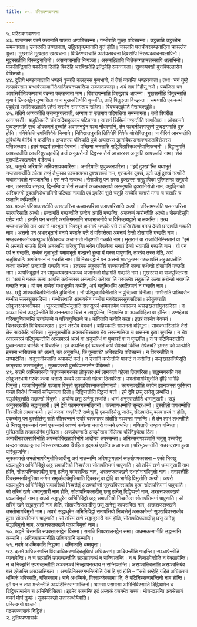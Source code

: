 ```yaml
---
title: ०५. परिसवग्गवण्णना

---
```

५. परिसवग्गवण्णना  
४३. पञ्‍चमस्स पठमे उत्तानाति पाकटा अप्पटिच्छन्‍ना। गम्भीराति गुळ्हा पटिच्छन्‍ना। उद्धताति उद्धच्‍चेन समन्‍नागता। उन्‍नळाति उग्गतनळा, उट्ठिततुच्छमानाति वुत्तं होति। चपलाति पत्तचीवरमण्डनादिना चापल्‍लेन युत्ता। मुखराति मुखखरा खरवचना। विकिण्णवाचाति असंयतवचना दिवसम्पि निरत्थकवचनपलापिनो। मुट्ठस्सतीति विस्सट्ठसतिनो। असम्पजानाति निप्पञ्‍ञा। असमाहिताति चित्तेकग्गतामत्तस्सापि अलाभिनो। पाकतिन्द्रियाति पकतिया ठितेहि विवटेहि अरक्खितेहि इन्द्रियेहि समन्‍नागता। सुक्‍कपक्खो वुत्तविपल्‍लासेन वेदितब्बो।  
४४. दुतिये भण्डनजाताति भण्डनं वुच्‍चति कलहस्स पुब्बभागो, तं तेसं जातन्ति भण्डनजाता। तथा ‘‘मयं तुम्हे दण्डापेस्साम बन्धापेस्सामा’’तिआदिवचनप्पवत्तिया सञ्‍जातकलहा। अयं ताव गिहीसु नयो। पब्बजिता पन आपत्तिवीतिक्‍कमवाचं वदन्ता कलहजाता नाम। विवादापन्‍नाति विरुद्धवादं आपन्‍ना। मुखसत्तीहि वितुदन्ताति गुणानं छिन्दनट्ठेन दुब्भासिता वाचा मुखसत्तियोति वुच्‍चन्ति, ताहि वितुदन्ता विज्झन्ता। समग्गाति एककम्मं एकुद्देसो समसिक्खताति एतेसं करणेन समग्गताय सहिता। पियचक्खूहीति मेत्ताचक्खूहि।  
४५. ततिये अग्गवतीति उत्तमपुग्गलवती, अग्गाय वा उत्तमाय पटिपत्तिया समन्‍नागता। ततो विपरीता अनग्गवती। बाहुलिकाति चीवरादिबाहुल्‍लाय पटिपन्‍ना। सासनं सिथिलं गण्हन्तीति साथलिका। ओक्‍कमने पुब्बङ्गमाति एत्थ ओक्‍कमनं वुच्‍चति अवगमनट्ठेन पञ्‍च नीवरणानि, तेन पञ्‍चनीवरणपूरणे पुब्बङ्गमाति वुत्तं होति। पविवेकेति उपधिविवेके निब्बाने। निक्खित्तधुराति तिविधेपि विवेके ओरोपितधुरा। न वीरियं आरभन्तीति दुविधम्पि वीरियं न करोन्ति। अप्पत्तस्स पत्तियाति पुब्बे अप्पत्तस्स झानविपस्सनामग्गफलविसेसस्स पत्तिअत्थाय। इतरं पदद्वयं तस्सेव वेवचनं। पच्छिमा जनताति सद्धिविहारिकअन्तेवासिकजनो । दिट्ठानुगतिं आपज्‍जतीति आचरियुपज्झायेहि कतं अनुकरोन्तो दिट्ठस्स तेसं आचारस्स अनुगतिं आपज्‍जति नाम। सेसं वुत्तपटिपक्खनयेन वेदितब्बं।  
४६. चतुत्थे अरियाति अरियसावकपरिसा। अनरियाति पुथुज्‍जनपरिसा। ‘‘इदं दुक्ख’’न्ति यथाभूतं नप्पजानन्तीति ठपेत्वा तण्हं तेभूमका पञ्‍चक्खन्धा दुक्खसच्‍चं नाम, एत्तकमेव दुक्खं, इतो उद्धं दुक्खं नत्थीति यथासभावतो नप्पजानन्ति। एस नयो सब्बत्थ। सेसपदेसु पन तस्स दुक्खस्स समुट्ठापिका पुरिमतण्हा समुदयो नाम, तस्सायेव तण्हाय, द्विन्‍नम्पि वा तेसं सच्‍चानं अच्‍चन्तक्खयो असमुप्पत्ति दुक्खनिरोधो नाम, अट्ठङ्गिको अरियमग्गो दुक्खनिरोधगामिनी पटिपदा नामाति एवं इमस्मिं सुत्ते चतूहि सच्‍चेहि चत्तारो मग्गा च चत्तारि च फलानि कथितानि।  
४७. पञ्‍चमे परिसाकसटोति कसटपरिसा कचवरपरिसा पलापपरिसाति अत्थो। परिसामण्डोति पसन्‍नपरिसा सारपरिसाति अत्थो। छन्दागतिं गच्छन्तीति छन्देन अगतिं गच्छन्ति, अकत्तब्बं करोन्तीति अत्थो। सेसपदेसुपि एसेव नयो। इमानि पन चत्तारि अगतिगमनानि भण्डभाजनीये च विनिच्छयट्ठाने च लब्भन्ति। तत्थ भण्डभाजनीये ताव अत्तनो भारभूतानं भिक्खूनं अमनापे भण्डके पत्ते तं परिवत्तेत्वा मनापं देन्तो छन्दागतिं गच्छति नाम। अत्तनो पन अभारभूतानं मनापे भण्डके पत्ते तं परिवत्तेत्वा अमनापं देन्तो दोसागतिं गच्छति नाम। भण्डकभाजनीयवत्थुञ्‍च ठितिकञ्‍च अजानन्तो मोहागतिं गच्छति नाम। मुखरानं वा राजादिनिस्सितानं वा ‘‘इमे मे अमनापे भण्डके दिन्‍ने अनत्थम्पि करेय्यु’’न्ति भयेन परिवत्तेत्वा मनापं देन्तो भयागतिं गच्छति नाम। यो पन एवं न गच्छति, सब्बेसं तुलाभूतो पमाणभूतो मज्झत्तो हुत्वा यं यस्स पापुणाति, तञ्‍ञेव तस्स देति, अयं चतुब्बिधम्पि अगतिगमनं न गच्छति नाम। विनिच्छयट्ठाने पन अत्तनो भारभूतस्स गरुकापत्तिं लहुकापत्तीति कत्वा कथेन्तो छन्दागतिं गच्छति नाम। इतरस्स लहुकापत्तिं गरुकापत्तीति कत्वा कथेन्तो दोसागतिं गच्छति नाम। आपत्तिवुट्ठानं पन समुच्‍चयक्खन्धकञ्‍च अजानन्तो मोहागतिं गच्छति नाम। मुखरस्स वा राजपूजितस्स वा ‘‘अयं मे गरुकं कत्वा आपत्तिं कथेन्तस्स अनत्थम्पि करेय्या’’ति गरुकमेव लहुकाति कत्वा कथेन्तो भयागतिं गच्छति नाम। यो पन सब्बेसं यथाभूतमेव कथेति, अयं चतुब्बिधम्पि अगतिगमनं न गच्छति नाम।  
४८. छट्ठे ओक्‍काचितविनीताति दुब्बिनीता। नो पटिपुच्छाविनीताति न पुच्छित्वा विनीता। गम्भीराति पाळिवसेन गम्भीरा सल्‍लसुत्तसदिसा। गम्भीरत्थाति अत्थवसेन गम्भीरा महावेदल्‍लसुत्तसदिसा। लोकुत्तराति लोकुत्तरअत्थदीपका । सुञ्‍ञतापटिसंयुत्ताति सत्तसुञ्‍ञं धम्ममत्तमेव पकासका असङ्खतसंयुत्तसदिसा। न अञ्‍ञा चित्तं उपट्ठपेन्तीति विजाननत्थाय चित्तं न उपट्ठपेन्ति, निद्दायन्ति वा अञ्‍ञविहिता वा होन्ति। उग्गहेतब्बं परियापुणितब्बन्ति उग्गहेतब्बे च परियापुणितब्बे च। कविताति कवीहि कता। इतरं तस्सेव वेवचनं। चित्तक्खराति विचित्रअक्खरा। इतरं तस्सेव वेवचनं। बाहिरकाति सासनतो बहिभूता। सावकभासिताति तेसं तेसं सावकेहि भासिता। सुस्सूसन्तीति अक्खरचित्तताय चेव सरसम्पत्तिया च अत्तमना हुत्वा सुणन्ति। न चेव अञ्‍ञमञ्‍ञं पटिपुच्छन्तीति अञ्‍ञमञ्‍ञं अत्थं वा अनुसन्धिं वा पुब्बापरं वा न पुच्छन्ति। न च पटिविचरन्तीति पुच्छनत्थाय चारिकं न विचरन्ति। इदं कथन्ति इदं ब्यञ्‍जनं कथं रोपेतब्बं किन्ति रोपेतब्बं? इमस्स को अत्थोति इमस्स भासितस्स को अत्थो, का अनुसन्धि, किं पुब्बापरं? अविवटन्ति पटिच्छन्‍नं। न विवरन्तीति न उग्घाटेन्ति। अनुत्तानीकतन्ति अपाकटं कतं। न उत्तानिं करोन्तीति पाकटं न करोन्ति। कङ्खाठानियेसूति कङ्खाय कारणभूतेसु। सुक्‍कपक्खो वुत्तविपल्‍लासेन वेदितब्बो।  
४९. सत्तमे आमिसगरूति चतुपच्‍चयगरुका लोकुत्तरधम्मं लामकतो गहेत्वा ठितपरिसा। सद्धम्मगरूति नव लोकुत्तरधम्मे गरुके कत्वा चत्तारो पच्‍चये लामकतो गहेत्वा ठितपरिसा। उभतोभागविमुत्तोति द्वीहि भागेहि विमुत्तो। पञ्‍ञाविमुत्तोति पञ्‍ञाय विमुत्तो सुक्खविपस्सकखीणासवो। कायसक्खीति कायेन झानफस्सं फुसित्वा पच्छा निरोधं निब्बानं सच्छिकत्वा ठितो। दिट्ठिप्पत्तोति दिट्ठन्तं पत्तो। इमे द्वेपि छसु ठानेसु लब्भन्ति। सद्धाविमुत्तोति सद्दहन्तो विमुत्तो। अयम्पि छसु ठानेसु लब्भति। धम्मं अनुस्सरतीति धम्मानुसारी। सद्धं अनुस्सरतीति सद्धानुसारी। इमे द्वेपि पठममग्गसमङ्गिनो। कल्याणधम्मोति सुन्दरधम्मो। दुस्सीलो पापधम्मोति निस्सीलो लामकधम्मो। इमं कस्मा गण्हन्ति? सब्बेसु हि एकसदिसेसु जातेसु सीलवन्तेसु बलवगारवं न होति, एकच्‍चेसु पन दुस्सीलेसु सति सीलवन्तानं उपरि बलवगारवं होतीति मञ्‍ञन्ता गण्हन्ति। ते तेन लाभं लभन्तीति ते भिक्खू एकच्‍चानं वण्णं एकच्‍चानं अवण्णं कथेत्वा चत्तारो पच्‍चये लभन्ति। गथिताति तण्हाय गन्थिता। मुच्छिताति तण्हावसेनेव मुच्छिता। अज्झोपन्‍नाति अज्झोसाय गिलित्वा परिनिट्ठपेत्वा ठिता। अनादीनवदस्साविनोति अपच्‍चवेक्खितपरिभोगे आदीनवं अपस्सन्ता। अनिस्सरणपञ्‍ञाति चतूसु पच्‍चयेसु छन्दरागअपकड्ढनाय निस्सरणपञ्‍ञाय विरहिता इदमत्थं एतन्ति अजानन्ता। परिभुञ्‍जन्तीति सच्छन्दरागा हुत्वा परिभुञ्‍जन्ति।  
सुक्‍कपक्खे उभतोभागविमुत्तोतिआदीसु अयं सत्तन्‍नम्पि अरियपुग्गलानं सङ्खेपपकासना – एको भिक्खु पञ्‍ञाधुरेन अभिनिविट्ठो अट्ठ समापत्तियो निब्बत्तेत्वा सोतापत्तिमग्गं पापुणाति। सो तस्मिं खणे धम्मानुसारी नाम होति, सोतापत्तिफलादीसु छसु ठानेसु कायसक्खि नाम, अरहत्तफलक्खणे उभतोभागविमुत्तो नाम। समापत्तीहि विक्खम्भनविमुत्तिया मग्गेन समुच्छेदविमुत्तियाति द्विक्खत्तुं वा द्वीहि वा भागेहि विमुत्तोति अत्थो। अपरो पञ्‍ञाधुरेन अभिनिविट्ठो समापत्तियो निब्बत्तेतुं असक्‍कोन्तो सुक्खविपस्सकोव हुत्वा सोतापत्तिमग्गं पापुणाति। सो तस्मिं खणे धम्मानुसारी नाम होति, सोतापत्तिफलादीसु छसु ठानेसु दिट्ठिप्पत्तो नाम, अरहत्तफलक्खणे पञ्‍ञाविमुत्तो नाम। अपरो सद्धाधुरेन अभिनिविट्ठो अट्ठ समापत्तियो निब्बत्तेत्वा सोतापत्तिमग्गं पापुणाति। सो तस्मिं खणे सद्धानुसारी नाम होति, सोतापत्तिफलादीसु छसु ठानेसु कायसक्खि नाम, अरहत्तफलक्खणे उभतोभागविमुत्तो नाम। अपरो सद्धाधुरेन अभिनिविट्ठो समापत्तियो निब्बत्तेतुं असक्‍कोन्तो सुक्खविपस्सकोव हुत्वा सोतापत्तिमग्गं पापुणाति। सो तस्मिं खणे सद्धानुसारी नाम होति, सोतापत्तिफलादीसु छसु ठानेसु सद्धाविमुत्तो नाम, अरहत्तफलक्खणे पञ्‍ञाविमुत्तो नाम।  
५०. अट्ठमे विसमाति सपक्खलनट्ठेन विसमा। समाति निपक्खलनट्ठेन समा। अधम्मकम्मानीति उद्धम्मानि कम्मानि। अविनयकम्मानीति उब्बिनयानि कम्मानि।  
५१. नवमे अधम्मिकाति निद्धम्मा। धम्मिकाति धम्मयुत्ता।  
५२. दसमे अधिकरणन्ति विवादाधिकरणादिचतुब्बिधं अधिकरणं। आदियन्तीति गण्हन्ति। सञ्‍ञापेन्तीति जानापेन्ति। न च सञ्‍ञत्तिं उपगच्छन्तीति सञ्‍ञापनत्थं न सन्‍निपतन्ति। न च निज्झापेन्तीति न पेक्खापेन्ति। न च निज्झत्तिं उपगच्छन्तीति अञ्‍ञमञ्‍ञं निज्झापनत्थाय न सन्‍निपतन्ति। असञ्‍ञत्तिबलाति असञ्‍ञत्तियेव बलं एतेसन्ति असञ्‍ञत्तिबला । अप्पटिनिस्सग्गमन्तिनोति येसं हि एवं होति – ‘‘सचे अम्हेहि गहितं अधिकरणं धम्मिकं भविस्सति, गण्हिस्साम। सचे अधम्मिकं, विस्सज्‍जेस्सामा’’ति, ते पटिनिस्सग्गमन्तिनो नाम होन्ति। इमे पन न तथा मन्तेन्तीति अप्पटिनिस्सग्गमन्तिनो। थामसा परामासा अभिनिविस्साति दिट्ठिथामेन च दिट्ठिपरामासेन च अभिनिविसित्वा। इदमेव सच्‍चन्ति इदं अम्हाकं वचनमेव सच्‍चं। मोघमञ्‍ञन्ति अवसेसानं वचनं मोघं तुच्छं। सुक्‍कपक्खो उत्तानत्थोयेवाति।  
परिसवग्गो पञ्‍चमो।  
पठमपण्णासकं निट्ठितं।  
२. दुतियपण्णासकं  